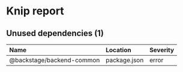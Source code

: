 # Knip report

## Unused dependencies (1)

| Name                      | Location     | Severity |
| :------------------------ | :----------- | :------- |
| @backstage/backend-common | package.json | error    |

